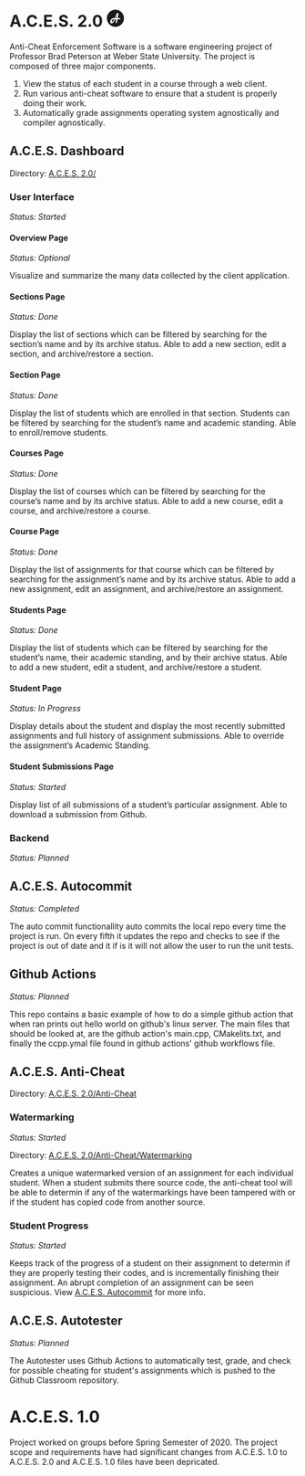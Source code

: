 # A.C.E.S. 2.0 <img src="Logo.png" height="30"/>
Anti-Cheat Enforcement Software is a software engineering project of Professor Brad Peterson at Weber State University. The project is composed of three major components.
 1. View the status of each student in a course through a web client.
 2. Run various anti-cheat software to ensure that a student is properly doing their work.
 3. Automatically grade assignments operating system agnostically and compiler agnostically.
## A.C.E.S. Dashboard
Directory: [A.C.E.S. 2.0/](https://github.com/tjh1541/A.C.E.S./tree/master/A.C.E.S.%202.0/)
### User Interface
*Status: Started*
#### Overview Page
*Status: Optional*

Visualize and summarize the many data collected by the client application.

#### Sections Page
*Status: Done*

Display the list of sections which can be filtered by searching for the section’s name and by its archive status. Able to add a new section, edit a section, and archive/restore a section.

#### Section Page
*Status: Done*

Display the list of students which are enrolled in that section. Students can be filtered by searching for the student’s name and academic standing. Able to enroll/remove students.

#### Courses Page
*Status: Done*

Display the list of courses which can be filtered by searching for the course’s name and by its archive status. Able to add a new course, edit a course, and archive/restore a course.

#### Course Page
*Status: Done*

Display the list of assignments for that course which can be filtered by searching for the assignment’s name and by its archive status. Able to add a new assignment, edit an assignment, and archive/restore an assignment.

#### Students Page
*Status: Done*

Display the list of students which can be filtered by searching for the student’s name, their academic standing, and by their archive status. Able to add a new student, edit a student, and archive/restore a student.

#### Student Page
*Status: In Progress*

Display details about the student and display the most recently submitted assignments and full history of assignment submissions. Able to override the assignment’s Academic Standing.

#### Student Submissions Page
*Status: Started*

Display list of all submissions of a student’s particular assignment. Able to download a submission from Github.

### Backend
*Status: Planned*

## A.C.E.S. Autocommit
*Status: Completed*

The auto commit functionallity auto commits the local repo every time the project is run. On every fifth it updates the 
repo and checks to see if the project is out of date and it if is it will not allow the user to run the unit tests.

## Github Actions
*Status: Planned*

This repo contains a basic example of how to do a simple github action that when ran prints out hello world on github's linux server. The main files that should be looked at, are the github action's main.cpp, CMakelits.txt, and finally the ccpp.ymal file found in github actions' github workflows file.

## A.C.E.S. Anti-Cheat
Directory: [A.C.E.S. 2.0/Anti-Cheat](https://github.com/tjh1541/A.C.E.S./tree/master/A.C.E.S.%202.0/ACES%20Anti-Cheat)
### Watermarking
*Status: Started*

Directory: [A.C.E.S. 2.0/Anti-Cheat/Watermarking](https://github.com/tjh1541/A.C.E.S./tree/master/A.C.E.S.%202.0/ACES%20Anti-Cheat/Watermarking)

Creates a unique watermarked version of an assignment for each individual student. When a student submits there source code, the anti-cheat tool will be able to determin if any of the watermarkings have been tampered with or if the student has copied code from another source.

### Student Progress
*Status: Started*

Keeps track of the progress of a student on their assignment to determin if they are properly testing their codes, and is incrementally finishing their assignment. An abrupt completion of an assignment can be seen suspicious.
View [A.C.E.S. Autocommit](https://github.com/tjh1541/A.C.E.S./blob/master/README.md#aces-autocommit) for more info.

## A.C.E.S. Autotester
*Status: Planned*

The Autotester uses Github Actions to automatically test, grade, and check for possible cheating for student's assignments which is pushed to the Github Classroom repository.

# A.C.E.S. 1.0
Project worked on groups before Spring Semester of 2020. The project scope and requirements have had significant changes from A.C.E.S. 1.0 to A.C.E.S. 2.0 and A.C.E.S. 1.0 files have been depricated.
